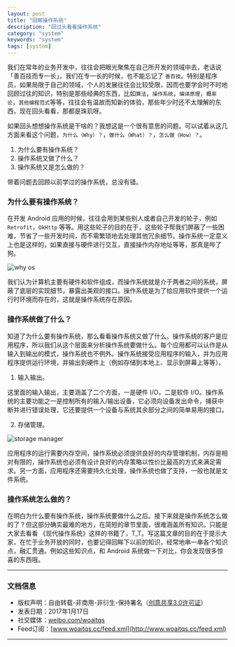 ```yaml
---
layout: post
title: "回眸操作系统"
description: "回过头看看操作系统"
category: "system"
keywords: "system"
tags: [system]
---
```



我们在常年的业务开发中，往往会把眼光聚焦在自己所开发的领域中去，老话说「善百技而专一长」，我们在专一长的时候，也不能忘记了 `善百技`。特别是程序员，如果局限于自己的领域，个人的发展往往会比较受限，因而也要学会时不时地回顾过往的知识，特别是那些经典的东西，比如`算法`，`操作系统`，`编译原理`，`概率论`，`其他编程范式`等等，往往会有温故而知新的体验，那些年少时还不太理解的东西，现在回头看看，那都是珠玑呀。

如果回头想想操作系统是干啥的？我想这是一个很有意思的问题。可以试着从这几方面来看这个问题，`为什么（Why）？`，`做什么（What）？`，`怎么做（How）？`。

1. 为什么要有操作系统？
2. 操作系统又做了什么？
3. 操作系统又是怎么做的？

带着问题去回顾以前学过的操作系统，总没有错。

<!--more-->

### 为什么要有操作系统？

在开发 Android 应用的时候，往往会用到某些别人或者自己开发的轮子，例如 `Retrofit`，`OkHttp` 等等。用这些轮子的目的在于，这些轮子帮我们屏蔽了一些困难，节省了一些开发时间，而不需繁琐地去处理其他冗余细节。操作系统一定意义上也是这样的，如果直接与硬件进行交互，直接操作内存地址等等，那真是哔了狗。

![why os](http://o8p68x17d.bkt.clouddn.com/why_os.gif)

我们认为计算机主要有硬件和软件组成，而操作系统就是介于两者之间的系统，屏蔽了底层的实现细节，暴露出美观的接口。操作系统是为了给应用软件提供一个运行时环境而存在的，这就是操作系统存在原因。

### 操作系统做了什么？

知道了为什么要有操作系统，那么看看操作系统又做了什么。操作系统的客户是应用程序，所以我们从这个层面来分析操作系统要做什么。每个应用都可以认作是从输入到输出的模式，操作系统也不例外。操作系统接受应用程序的输入，并为应用程序提供运行环境，并输出到硬件上（例如存储到本地上、显示到屏幕上等等）。

1. 输入输出。

这里面的输入输出，主要涵盖了二个方面，一是硬件 I/O，二是软件 I/O。操作系统的主要功能之一是控制所有的输入/输出设备，它必须向设备发出命令，捕获中断并进行错误处理，它还要提供一个设备与系统其余部分之间的简单易用的接口。

2. 存储管理。

![storage manager](http://o8p68x17d.bkt.clouddn.com/jiegou.png)

应用程序的运行需要内存空间，操作系统必须提供良好的内存管理机制，内存是相对有限的，操作系统也必须有设计良好的内存策略以性价比最高的方式来满足需求。另一方面，应用程序还需要持久化处理，操作系统也做了支持，一般也就是文件系统。


### 操作系统怎么做的？

在明白为什么要有操作系统，操作系统要做什么之后。接下来就是操作系统怎么做的了？但这部分确实最难的地方，在简短的章节里面，很难涵盖所有知识。只能是大家去看看 《现代操作系统》这样的书籍了，T_T。写这篇文章的目的在于提示大家，在忙于业务开放的同时，也要记得回眸下以前的知识，经常地串一串各个知识点，融汇贯通。例如这些知识点，和 Android 系统做一下对比，你会发现很多惊喜的东西哦。

------------------------

### 文档信息

* 版权声明：自由转载-非商用-非衍生-保持署名（[创意共享3.0许可证](http://creativecommons.org/licenses/by-nc-nd/3.0/deed.zh)）
* 发表日期：2017年1月17日
* 社交媒体：[weibo.com/woaitqs](http://weibo.com/woaitqs)
* Feed订阅：[www.woaitqs.cc/feed.xml](http://www.woaitqs.cc/feed.xml)

------------------------

